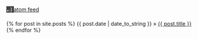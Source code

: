 <script>
document.getElementById("blogsmall").style.backgroundColor="#EFAB00";
document.getElementById("blogtext").style.color="#000000";
document.getElementById("blog").className="menu2active";
</script>
<br><br>
[<span style="background-color:#444444;color:#FFFFFF;width:auto;height:1em;text-align:center;position:relative;"><span style="font-size:2em;">.</span><span style="font-size:0.5em;">&#41;</span><span style="font-size:1em;">&#41; </span></span> atom feed](http://rickardhultgren.github.io/lympha/atom.xml)
<br><br>
{% for post in site.posts %}
{{ post.date | date_to_string }} &raquo; <a href="/lympha{{post.url}}">{{ post.title }}</a>
{% endfor %}

